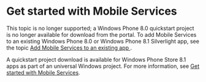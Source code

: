 <properties 
	pageTitle="Get Started with Azure Mobile Services for Windows Phone apps" 
	description="Follow this tutorial to get started using Azure Mobile Services for Windows Phone development." 
	services="mobile-services" 
	documentationCenter="windows" 
	authors="ggailey777" 
	manager="dwrede" 
	editor=""/>

<tags 
	ms.service="mobile-services" 
	ms.workload="mobile" 
	ms.tgt_pltfrm="" 
	ms.devlang="dotnet" 
	ms.topic="hero-article" 
	ms.date="11/20/2014" 
	ms.author="glenga"/>

# <a name="getting-started"> </a>Get started with Mobile Services

This topic is no longer supported; a Windows Phone 8.0 quickstart project is no longer available for download from the portal. To add Mobile Services to an existing Windows Phone 8.0 or Windows Phone 8.1 Silverlight app, see the topic [Add Mobile Services to an existing app ](mobile-services-dotnet-backend-windows-phone-get-started-data.md). 

A quickstart project download is available for Windows Phone Store 8.1 apps as part of an universal Windows project. For more information, see [Get started with Mobile Services](mobile-services-dotnet-backend-windows-store-dotnet-get-started.md).

